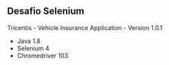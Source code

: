 ## Desafio Selenium

Tricentis - Vehicle Insurance Application - Version 1.0.1

- Java 1.8
- Selenium 4
- Chromedriver 103